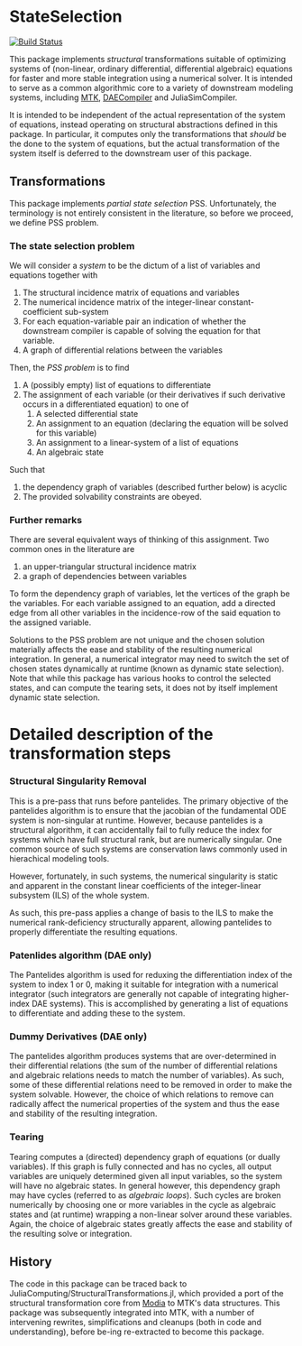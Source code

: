 # StateSelection

[![Build Status](https://github.com/JuliaComputing/StateSelection.jl/actions/workflows/CI.yml/badge.svg?branch=main)](https://github.com/JuliaComputing/StateSelection.jl/actions/workflows/CI.yml?query=branch%3Amain)

This package implements *structural* transformations suitable
of optimizing systems of (non-linear, ordinary differential, differential algebraic) equations for faster and more stable integration using a numerical solver. It is intended to serve as a common algorithmic core to a variety of downstream modeling systems, including [MTK](https://github.com/SciML/ModelingToolkit.jl), [DAECompiler](https://github.com/CedarEDA/DAECompiler.jl) and JuliaSimCompiler.

It is intended to be independent of the actual representation of the system of equations, instead operating on structural abstractions defined in this package. In particular, it computes only the transformations that *should* be the done to the system of equations, but the actual transformation of the system itself is deferred to the downstream user of this package.

## Transformations

This package implements *partial state selection* PSS. Unfortunately, the terminology is not entirely consistent in the literature, so before we proceed, we define PSS problem.

### The state selection problem

We will consider a *system* to be the dictum of a list of variables and equations together with

1. The structural incidence matrix of equations and variables
2. The numerical incidence matrix of the integer-linear constant-coefficient sub-system
3. For each equation-variable pair an indication of whether the downstream compiler is capable of solving the equation for that variable.
4. A graph of differential relations between the variables

Then, the *PSS problem* is to find

1. A (possibly empty) list of equations to differentiate
2. The assignment of each variable (or their derivatives if such derivative occurs in a differentiated equation) to one of
    1. A selected differential state
    2. An assignment to an equation (declaring the equation will be solved for this variable)
    3. An assignment to a linear-system of a list of equations
    4. An algebraic state

Such that
1. the dependency graph of variables (described further below) is acyclic
2. The provided solvability constraints are obeyed.

### Further remarks

There are several equivalent ways of thinking of this assignment. Two common ones in the literature are
1. an upper-triangular structural incidence matrix
2. a graph of dependencies between variables

To form the dependency graph of variables, let the vertices of the graph be the variables. For each variable assigned to an equation, add a directed edge from all other variables in the incidence-row of the said equation to the assigned variable.

Solutions to the PSS problem are not unique and the chosen solution materially affects the ease and stability of the resulting numerical integration. In general, a numerical integrator may need to switch the set of chosen states dynamically at runtime (known as dynamic state selection). Note that while this package has various hooks to control the selected states, and can compute the tearing sets, it does not by itself implement dynamic state selection.

# Detailed description of the transformation steps

### Structural Singularity Removal

This is a pre-pass that runs before pantelides. The primary objective of the pantelides algorithm is to ensure that the
jacobian of the fundamental ODE system is non-singular at runtime. However, because pantelides is a structural algorithm,
it can accidentally fail to fully reduce the index for systems which have full structural rank, but are numerically singular.
One common source of such systems are conservation laws commonly used in hierachical modeling tools.

However, fortunately, in such systems, the numerical singularity is static and apparent in the constant linear coefficients of the integer-linear subsystem (ILS) of the whole system.

As such, this pre-pass applies a change of basis to the ILS to make the numerical rank-deficiency structurally apparent, allowing pantelides to properly differentiate the resulting equations.

### Patenlides algorithm (DAE only)

The Pantelides algorithm is used for reduxing the differentiation index of the system to index 1 or 0, making it suitable for integration with a numerical integrator (such integrators are generally not capable of integrating higher-index DAE systems). This is accomplished by generating a list of equations to differentiate and adding these to the system.

### Dummy Derivatives (DAE only)

The pantelides algorithm produces systems that are over-determined in their differential relations (the sum of the number of differential relations and algebraic relations needs to match the number of variables). As such, some of these differential relations need to be removed in order to make the system solvable. However, the choice of which relations to remove can radically affect the numerical properties of the system and thus the ease and stability of the resulting integration.

### Tearing

Tearing computes a (directed) dependency graph of equations (or dually variables). If this graph is fully connected and has no cycles, all output variables are uniquely determined given all input variables, so the system will have no algebraic states. In general however, this dependency graph may have cycles (referred to as *algebraic loops*). Such cycles are broken numerically by choosing one or more variables in the cycle as algebraic states and (at runtime) wrapping a non-linear solver around these variables. Again,
the choice of algebraic states greatly affects the ease and stability of the resulting solve or integration.


## History

The code in this package can be traced back to
JuliaComputing/StructuralTransformations.jl, which provided a port of the structural transformation core from [Modia](https://github.com/ModiaSim/Modia.jl) to MTK's data structures. This package was subsequently integrated into MTK, with a number of intervening rewrites, simplifications and cleanups (both in code and understanding), before be-ing re-extracted to become this package.
